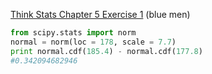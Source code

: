 [Think Stats Chapter 5 Exercise 1](http://greenteapress.com/thinkstats2/html/thinkstats2006.html#toc50) (blue men)

```python
from scipy.stats import norm
normal = norm(loc = 178, scale = 7.7)
print normal.cdf(185.4) - normal.cdf(177.8)
#0.342094682946
```
